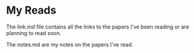 # My Reads

The link.md file contains all the links to the papers I've been reading or are planning 
to read soon.

The notes.md are my notes on the papers I've read.



